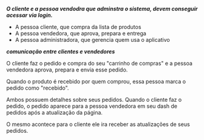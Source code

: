 
***O cliente e a pessoa vendodra que adminstra o sistema, devem conseguir acessar via login.***
-  A pessoa cliente, que compra da lista de produtos
-  A pessoa vendedora, que aprova, prepara e entrega
-  A pessoa administradora, que gerencia quem usa o aplicativo

***comunicação entre clientes e vendedores***

O cliente faz o pedido e compra do seu "carrinho de compras" e a pessoa vendedora aprova, prepara e envia esse pedido. 

Quando o produto é recebido por quem comprou, essa pessoa marca o pedido como "recebido". 

Ambos possuem detalhes sobre seus pedidos.
Quando o cliente faz o pedido, o pedido aparece para a pessoa vendedora em seu dash de pedidos após a atualização da página. 

O mesmo acontece para o cliente ele ira receber as atualizações de seus pedidos.
